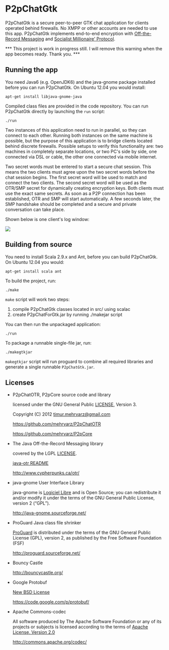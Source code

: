 P2pChatGtk
==========

P2pChatGtk is a secure peer-to-peer GTK chat application for clients operated behind firewalls. No XMPP or other accounts are needed to use this app. P2pChatGtk implements end-to-end encryption with [Off-the-Record Messaging](http://de.wikipedia.org/wiki/Off-the-Record_Messaging) and [Socialist Millionaire' Protocol](http://en.wikipedia.org/wiki/Socialist_millionaire).

*** This project is work in progress still. I will remove this warning when the app becomes ready. Thank you. ***


Running the app
---------------

You need Java6 (e.g. OpenJDK6) and the java-gnome package installed before you can run P2pChatGtk. On Ubuntu 12.04 you would install:

    apt-get install libjava-gnome-java

Compiled class files are provided in the code repository. You can run P2pChatGtk directly by launching the `run` script:

    ./run

Two instances of this application need to run in parallel, so they can connect to each other. Running both instances on the same machine is possible, but the purpose of this application is to bridge clients located behind discrete firewalls. Possible setups to verify this functionality are: two machines in completely separate locations, or two PC's side by side, one connected via DSL or cable, the other one connected via mobile internet.

Two secret words must be entered to start a secure chat session. This means the two clients must agree upon the two secret words before the chat session begins. The first secret word will be used to match and connect the two clients. The second secret word will be used as the OTR/SMP secret for dynamically creating encryption keys. Both clients must use the exact same secrets. As soon as a P2P connection has been established, OTR and SMP will start automatically. A few seconds later, the SMP handshake should be completed and a secure and private conversation can take place. 

Shown below is one client's log window:

<img src="http://mehrvarz.github.com/img/screenshotP2pChatGtk.png" />


Building from source
--------------------

You need to install Scala 2.9.x and Ant, before you can build P2pChatGtk. On Ubuntu 12.04 you would:

    apt-get install scala ant

To build the project, run:

    ./make

`make` script will work two steps:

1. compile P2pChatGtk classes located in src/ using scalac
2. create P2pChatForGtk.jar by running ./makejar script

You can then run the unpackaged application:

    ./run

To package a runnable single-file jar, run:

    ./makegtkjar

`makegtkjar` script will run proguard to combine all required libraries and generate a single runnable `P2pChatGtk.jar`.


Licenses
--------

- P2pChatOTR, P2pCore source code and library

  licensed under the GNU General Public [LICENSE](P2pChatOTR/blob/master/licenses/LICENSE), Version 3.

  Copyright (C) 2012 timur.mehrvarz@gmail.com

  https://github.com/mehrvarz/P2pChatOTR

  https://github.com/mehrvarz/P2pCore

- The Java Off-the-Record Messaging library

  covered by the LGPL [LICENSE](P2pChatOTR/blob/master/licenses/java-otr/COPYING).

  [java-otr README](P2pChatOTR/blob/master/licenses/java-otr/README)

  http://www.cypherpunks.ca/otr/
  
- java-gnome User Interface Library

  java-gnome is [Logiciel Libre](http://java-gnome.sourceforge.net/LICENCE.html) and is Open Source; you can redistribute it and/or modify it under the terms of the GNU General Public License, version 2 (“GPL”).

  http://java-gnome.sourceforge.net/

- ProGuard Java class file shrinker

  [ProGuard](http://proguard.sourceforge.net/license.html) is distributed under the terms of the GNU General Public License (GPL), version 2, as published by the Free Software Foundation (FSF)

  http://proguard.sourceforge.net/
  
- Bouncy Castle 

  http://bouncycastle.org/

- Google Protobuf 

  [New BSD License](http://www.opensource.org/licenses/bsd-license.php)

  https://code.google.com/p/protobuf/

- Apache Commons-codec 

  All software produced by The Apache Software Foundation or any of its projects or subjects is licensed according to the terms of [Apache License, Version 2.0](http://www.apache.org/licenses/)

  http://commons.apache.org/codec/


